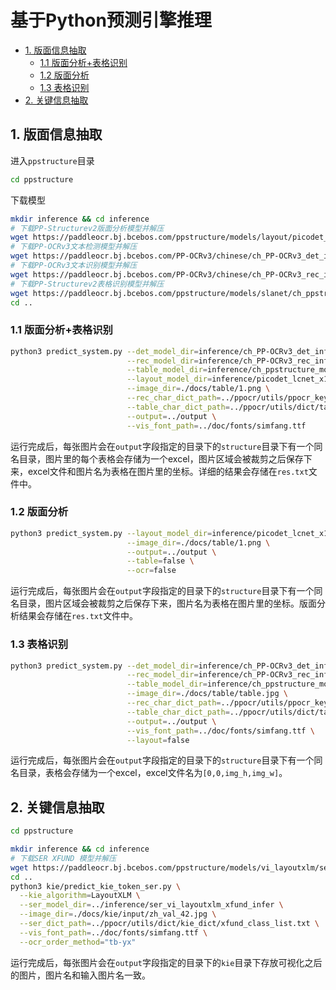 # 基于Python预测引擎推理

- [1. 版面信息抽取](#1)
  - [1.1 版面分析+表格识别](#1.1)
  - [1.2 版面分析](#1.2)
  - [1.3 表格识别](#1.3)
- [2. 关键信息抽取](#2)

<a name="1"></a>
## 1. 版面信息抽取
进入`ppstructure`目录

```bash
cd ppstructure
```
下载模型
```bash
mkdir inference && cd inference
# 下载PP-Structurev2版面分析模型并解压
wget https://paddleocr.bj.bcebos.com/ppstructure/models/layout/picodet_lcnet_x1_0_layout_infer.tar && tar xf picodet_lcnet_x1_0_layout_infer.tar
# 下载PP-OCRv3文本检测模型并解压
wget https://paddleocr.bj.bcebos.com/PP-OCRv3/chinese/ch_PP-OCRv3_det_infer.tar && tar xf ch_PP-OCRv3_det_infer.tar
# 下载PP-OCRv3文本识别模型并解压
wget https://paddleocr.bj.bcebos.com/PP-OCRv3/chinese/ch_PP-OCRv3_rec_infer.tar && tar xf ch_PP-OCRv3_rec_infer.tar
# 下载PP-Structurev2表格识别模型并解压
wget https://paddleocr.bj.bcebos.com/ppstructure/models/slanet/ch_ppstructure_mobile_v2.0_SLANet_infer.tar && tar xf ch_ppstructure_mobile_v2.0_SLANet_infer.tar
cd ..
```
<a name="1.1"></a>
### 1.1 版面分析+表格识别
```bash
python3 predict_system.py --det_model_dir=inference/ch_PP-OCRv3_det_infer \
                          --rec_model_dir=inference/ch_PP-OCRv3_rec_infer \
                          --table_model_dir=inference/ch_ppstructure_mobile_v2.0_SLANet_infer \
                          --layout_model_dir=inference/picodet_lcnet_x1_0_layout_infer \
                          --image_dir=./docs/table/1.png \
                          --rec_char_dict_path=../ppocr/utils/ppocr_keys_v1.txt \
                          --table_char_dict_path=../ppocr/utils/dict/table_structure_dict_ch.txt \
                          --output=../output \
                          --vis_font_path=../doc/fonts/simfang.ttf
```
运行完成后，每张图片会在`output`字段指定的目录下的`structure`目录下有一个同名目录，图片里的每个表格会存储为一个excel，图片区域会被裁剪之后保存下来，excel文件和图片名为表格在图片里的坐标。详细的结果会存储在`res.txt`文件中。

<a name="1.2"></a>
### 1.2 版面分析
```bash
python3 predict_system.py --layout_model_dir=inference/picodet_lcnet_x1_0_layout_infer \
                          --image_dir=./docs/table/1.png \
                          --output=../output \
                          --table=false \
                          --ocr=false
```
运行完成后，每张图片会在`output`字段指定的目录下的`structure`目录下有一个同名目录，图片区域会被裁剪之后保存下来，图片名为表格在图片里的坐标。版面分析结果会存储在`res.txt`文件中。

<a name="1.3"></a>
### 1.3 表格识别
```bash
python3 predict_system.py --det_model_dir=inference/ch_PP-OCRv3_det_infer \
                          --rec_model_dir=inference/ch_PP-OCRv3_rec_infer \
                          --table_model_dir=inference/ch_ppstructure_mobile_v2.0_SLANet_infer \
                          --image_dir=./docs/table/table.jpg \
                          --rec_char_dict_path=../ppocr/utils/ppocr_keys_v1.txt \
                          --table_char_dict_path=../ppocr/utils/dict/table_structure_dict_ch.txt \
                          --output=../output \
                          --vis_font_path=../doc/fonts/simfang.ttf \
                          --layout=false
```
运行完成后，每张图片会在`output`字段指定的目录下的`structure`目录下有一个同名目录，表格会存储为一个excel，excel文件名为`[0,0,img_h,img_w]`。

<a name="2"></a>
## 2. 关键信息抽取

```bash
cd ppstructure

mkdir inference && cd inference
# 下载SER XFUND 模型并解压
wget https://paddleocr.bj.bcebos.com/ppstructure/models/vi_layoutxlm/ser_vi_layoutxlm_xfund_infer.tar && tar -xf ser_vi_layoutxlm_xfund_infer.tar
cd ..
python3 kie/predict_kie_token_ser.py \
  --kie_algorithm=LayoutXLM \
  --ser_model_dir=../inference/ser_vi_layoutxlm_xfund_infer \
  --image_dir=./docs/kie/input/zh_val_42.jpg \
  --ser_dict_path=../ppocr/utils/dict/kie_dict/xfund_class_list.txt \
  --vis_font_path=../doc/fonts/simfang.ttf \
  --ocr_order_method="tb-yx"
```

运行完成后，每张图片会在`output`字段指定的目录下的`kie`目录下存放可视化之后的图片，图片名和输入图片名一致。
